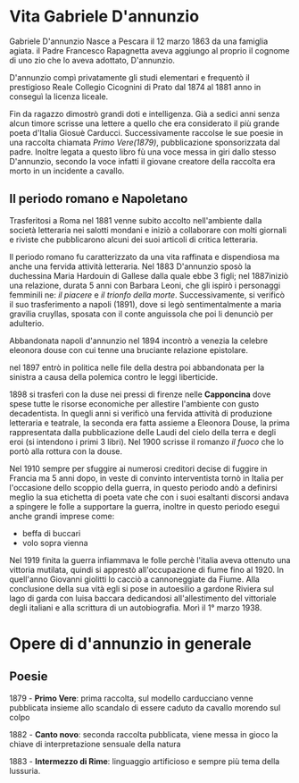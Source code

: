 # Vita Gabriele D'annunzio

Gabriele D'annunzio Nasce a Pescara il 12 marzo 1863 da una famiglia agiata.
il Padre Francesco Rapagnetta aveva aggiungo al proprio il cognome di uno zio che lo aveva adottato, D'annunzio.

D'annunzio compì privatamente gli studi elementari e frequentò il prestigioso Reale Collegio Cicognini di Prato dal 1874 al 1881 anno in conseguì la licenza liceale.

Fin da ragazzo dimostrò grandi doti e intelligenza.
Già a sedici anni senza alcun timore scrisse una lettere a quello che era considerato il più grande poeta d'Italia Giosuè Carducci.
Successivamente raccolse le sue poesie in una raccolta chiamata *Primo Vere(1879)*, pubblicazione sponsorizzata dal padre.
Inoltre legata a questo libro fù una voce messa in giri dallo stesso D'annunzio, secondo la voce infatti il giovane creatore della raccolta era morto in un incidente a cavallo.

## Il periodo romano e Napoletano

Trasferitosi a Roma nel 1881 venne subito accolto nell'ambiente dalla società letteraria nei salotti mondani e iniziò a collaborare con molti giornali e riviste che pubblicarono alcuni dei suoi articoli di critica letteraria.

Il periodo romano fu caratterizzato da una vita raffinata e dispendiosa ma anche una fervida attività letteraria.
Nel 1883 D'annunzio sposò la duchessina Maria Hardouin di Gallese dalla quale ebbe 3 figli; nel 1887iniziò una relazione, durata 5 anni con Barbara Leoni, che gli ispirò i personaggi femminili ne: *il piacere* e *il trionfo della morte*.
 Successivamente, si verificò il suo trasferimento a napoli (1891), dove si legò sentimentalmente a maria gravilia cruyllas, sposata con il conte anguissola che poi li denunciò per adulterio.

Abbandonata napoli d'annunzio nel 1894 incontrò a venezia la celebre eleonora douse con cui tenne una bruciante relazione epistolare.

nel 1897 entrò in politica nelle file della destra poi abbandonata per la sinistra a causa della polemica contro le leggi liberticide.

1898 si trasferì con la duse nei pressi di firenze  nelle **Capponcina** dove spese tutte le risorse economiche per allestire l'ambiente con gusto decadentista.
In quegli anni si verificò una fervida attività di produzione letteraria e teatrale, la seconda era fatta assieme a Eleonora Douse, la prima rappresentata dalla pubblicazione delle Laudi del cielo della terra e degli eroi (si intendono i primi 3 libri).
Nel 1900 scrisse il romanzo *il fuoco* che lo portò alla rottura con la douse.

Nel 1910 sempre per sfuggire ai numerosi creditori decise di fuggire in Francia ma 5 anni dopo, in veste di convinto interventista tornò in Italia per l'occasione dello scoppio della guerra, in questo periodo andò a definirsi meglio la sua etichetta di poeta vate che con i suoi esaltanti discorsi andava a spingere le folle a supportare la guerra, inoltre in questo periodo eseguì anche grandi imprese come:
- beffa di buccari
- volo sopra vienna 

Nel 1919 finita la guerra infiammava le folle perchè l'italia aveva ottenuto una vittoria mutilata, quindi si apprestò all'occupazione di fiume fino al 1920. 
In quell'anno Giovanni giolitti lo cacciò a 
cannoneggiate da Fiume.
Alla conclusione della sua vità egli si pose in autoesilio a gardone Riviera sul lago di garda con luisa baccara dedicandosi all'allestimento del vittoriale degli italiani e alla scrittura di un autobiografia. Morì il 1° marzo 1938.

# Opere di d'annunzio in generale

## Poesie

1879 - **Primo Vere**: prima raccolta, sul modello carducciano venne pubblicata insieme allo scandalo di essere caduto da cavallo morendo sul colpo

1882 - **Canto novo**: seconda raccolta pubblicata, viene messa in gioco la chiave di interpretazione sensuale della natura

1883 - **Intermezzo di Rime**: linguaggio artificioso e sempre più tema della lussuria.





<!--stackedit_data:
eyJoaXN0b3J5IjpbMTY3NjQxODQ0NiwtMTIwMjExODA2MCwtMT
I2MzQ5MTIsMTAyNDEyNzkyNiwxNzk0MTIyMDI0LC0yMDI4Mzk4
NjA5LC0yMTI4ODA1MjY1LDE5MDE5MzU1NTUsLTE4ODc1NzMzMD
UsNDU0NTc5MzgyLC0xMTU2NzU1OTIxLC00MTI0ODcxNzIsMTIw
ODc1NTY3MywtMTM3MjM5NjY3NSwtNTE3MTQ3NzksLTE4MzMyOT
c3ODYsLTIwODg3NDY2MTJdfQ==
-->
